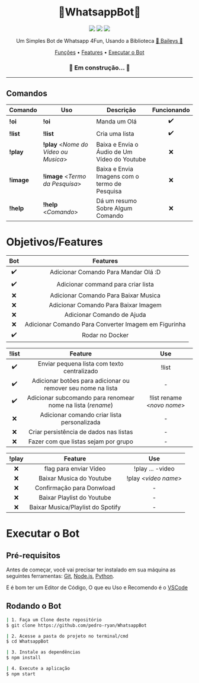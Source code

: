 <h1 align="center">💬WhatsappBot🤖</h1>

<p align="center">
  <img src="https://img.shields.io/github/license/prgames123/WhatsappBot"/>
  <img src="https://img.shields.io/github/last-commit/prgames123/WhatsappBot"/>
  <img src="https://img.shields.io/github/languages/top/prgames123/WhatsappBot"/>
</p>

<p align="center">
  Um Simples Bot de Whatsapp 4Fun, Usando a Biblioteca
  <a href="https://github.com/adiwajshing/Baileys">
    💬 Baileys 💭
  </a>
</p>

<p align="center">
 <a href="#comandos">Funções</a> •
 <a href="#objetivosfeatures">Features</a> •
 <a href="#executar-o-bot">Executar o Bot</a>
</p>

<h3 align="center">
	🚧  Em construção...  🚧
</h3>

---

## Comandos

<!--
  EMOJIS :p
  :x:
  :heavy_check_mark:
 -->

| Comando    | Uso                                   | Descrição                                     |    Funcionando     |
| ---------- | ------------------------------------- | --------------------------------------------- | :----------------: |
| **!oi**    | **!oi**                               | Manda um Olá                                  | :heavy_check_mark: |
| **!list**  | **!list**                             | Cria uma lista                                | :heavy_check_mark: |
| **!play**  | **!play** <_Nome do Vídeo ou Musica_> | Baixa e Envia o Áudio de Um Vídeo do Youtube  |        :x:         |
| **!image** | **!image** <_Termo da Pesquisa_>      | Baixa e Envia Imagens com o termo de Pesquisa |        :x:         |
| **!help**  | **!help** <_Comando_>                 | Dá um resumo Sobre Algum Comando              |        :x:         |

# Objetivos/Features

|      **Bot**       |                     **Features**                     |
| :----------------: | :--------------------------------------------------: |
| :heavy_check_mark: |         Adicionar Comando Para Mandar Olá :D         |
| :heavy_check_mark: |          Adicionar command para criar lista          |
|        :x:         |         Adicionar Comando Para Baixar Musica         |
|        :x:         |         Adicionar Comando Para Baixar Imagem         |
|        :x:         |              Adicionar Comando de Ajuda              |
|        :x:         | Adicionar Comando Para Converter Imagem em Figurinha |
| :heavy_check_mark: |                   Rodar no Docker                    |

|     **!list**      |                         **Feature**                          |          **Use**           |
| :----------------: | :----------------------------------------------------------: | :------------------------: |
| :heavy_check_mark: |         Enviar pequena lista com texto centralizado          |           !list            |
| :heavy_check_mark: | Adicionar botões para adicionar ou remover seu nome na lista |             -              |
| :heavy_check_mark: | Adicionar subcomando para renomear nome na lista (_rename_)  | !list rename <_novo nome_> |
|        :x:         |         Adicionar comando criar lista personalizada          |             -              |
|        :x:         |            Criar persistência de dados nas listas            |             -              |
|        :x:         |             Fazer com que listas sejam por grupo             |             -              |

| **!play** |            **Feature**            |       **Use**        |
| :-------: | :-------------------------------: | :------------------: |
|    :x:    |      flag para enviar Vídeo       |   !play ... -video   |
|    :x:    |     Baixar Musica do Youtube      | !play <_video name_> |
|    :x:    |     Confirmação para Donwload     |          -           |
|    :x:    |    Baixar Playlist do Youtube     |          -           |
|    :x:    | Baixar Musica/Playlist do Spotify |          -           |

# Executar o Bot

## Pré-requisitos

Antes de começar, você vai precisar ter instalado em sua máquina as seguintes ferramentas:
[Git](https://git-scm.com), [Node.js](https://nodejs.org/en/), [Python](https://www.python.org/).

E é bom ter um Editor de Código, O que eu Uso e Recomendo é o [VSCode](https://code.visualstudio.com/)

## Rodando o Bot

```bash
| 1. Faça um Clone deste repositório
$ git clone https://github.com/pedro-ryan/WhatsappBot

| 2. Acesse a pasta do projeto no terminal/cmd
$ cd WhatsappBot

| 3. Instale as dependências
$ npm install

| 4. Execute a aplicação
$ npm start

```
